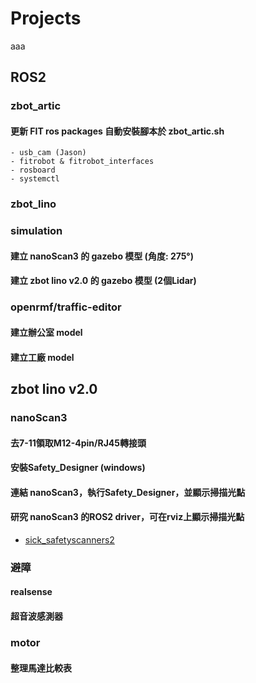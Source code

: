 # Projects

aaa
## ROS2

### zbot_artic

#### 更新 FIT ros packages 自動安裝腳本於 zbot_artic.sh

    - usb_cam (Jason)
    - fitrobot & fitrobot_interfaces
    - rosboard
    - systemctl

### zbot_lino

### simulation

#### 建立 nanoScan3 的 gazebo 模型 (角度: 275°)

#### 建立 zbot lino v2.0 的 gazebo 模型 (2個Lidar)

### openrmf/traffic-editor

#### 建立辦公室 model

#### 建立工廠 model

## zbot lino v2.0

### nanoScan3

#### 去7-11領取M12-4pin/RJ45轉接頭

#### 安裝Safety_Designer (windows)

#### 連結 nanoScan3，執行Safety_Designer，並顯示掃描光點

#### 研究 nanoScan3 的ROS2 driver，可在rviz上顯示掃描光點

- [sick_safetyscanners2](https://github.com/SICKAG/sick_safetyscanners2)

### 避障

#### realsense

#### 超音波感測器

### motor

#### 整理馬達比較表
